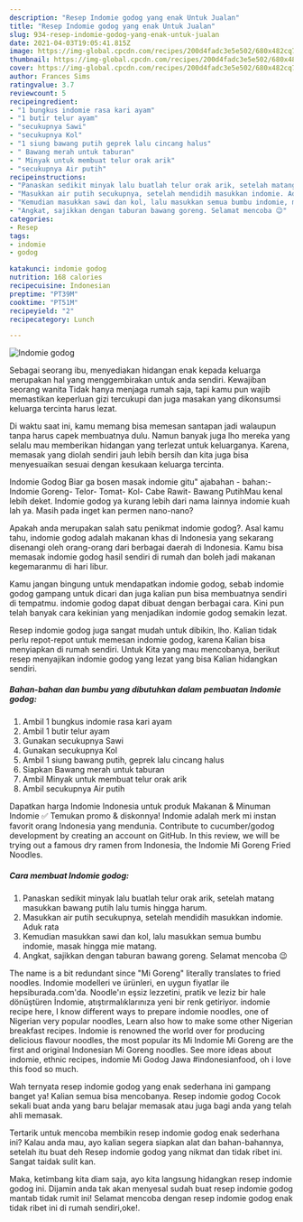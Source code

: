 ```yaml
---
description: "Resep Indomie godog yang enak Untuk Jualan"
title: "Resep Indomie godog yang enak Untuk Jualan"
slug: 934-resep-indomie-godog-yang-enak-untuk-jualan
date: 2021-04-03T19:05:41.815Z
image: https://img-global.cpcdn.com/recipes/200d4fadc3e5e502/680x482cq70/indomie-godog-foto-resep-utama.jpg
thumbnail: https://img-global.cpcdn.com/recipes/200d4fadc3e5e502/680x482cq70/indomie-godog-foto-resep-utama.jpg
cover: https://img-global.cpcdn.com/recipes/200d4fadc3e5e502/680x482cq70/indomie-godog-foto-resep-utama.jpg
author: Frances Sims
ratingvalue: 3.7
reviewcount: 5
recipeingredient:
- "1 bungkus indomie rasa kari ayam"
- "1 butir telur ayam"
- "secukupnya Sawi"
- "secukupnya Kol"
- "1 siung bawang putih geprek lalu cincang halus"
- " Bawang merah untuk taburan"
- " Minyak untuk membuat telur orak arik"
- "secukupnya Air putih"
recipeinstructions:
- "Panaskan sedikit minyak lalu buatlah telur orak arik, setelah matang masukkan bawang putih lalu tumis hingga harum."
- "Masukkan air putih secukupnya, setelah mendidih masukkan indomie. Aduk rata"
- "Kemudian masukkan sawi dan kol, lalu masukkan semua bumbu indomie, masak hingga mie matang."
- "Angkat, sajikkan dengan taburan bawang goreng. Selamat mencoba 😉"
categories:
- Resep
tags:
- indomie
- godog

katakunci: indomie godog 
nutrition: 168 calories
recipecuisine: Indonesian
preptime: "PT39M"
cooktime: "PT51M"
recipeyield: "2"
recipecategory: Lunch

---
```



![Indomie godog](https://img-global.cpcdn.com/recipes/200d4fadc3e5e502/680x482cq70/indomie-godog-foto-resep-utama.jpg)

Sebagai seorang ibu, menyediakan hidangan enak kepada keluarga merupakan hal yang menggembirakan untuk anda sendiri. Kewajiban seorang  wanita Tidak hanya menjaga rumah saja, tapi kamu pun wajib memastikan keperluan gizi tercukupi dan juga masakan yang dikonsumsi keluarga tercinta harus lezat.

Di waktu  saat ini, kamu memang bisa memesan santapan jadi walaupun tanpa harus capek membuatnya dulu. Namun banyak juga lho mereka yang selalu mau memberikan hidangan yang terlezat untuk keluarganya. Karena, memasak yang diolah sendiri jauh lebih bersih dan kita juga bisa menyesuaikan sesuai dengan kesukaan keluarga tercinta. 

Indomie Godog Biar ga bosen masak indomie gitu&#34; ajabahan - bahan:- Indomie Goreng- Telor- Tomat- Kol- Cabe Rawit- Bawang PutihMau kenal lebih deket. Indomie godog ya kurang lebih dari nama lainnya indomie kuah lah ya. Masih pada inget kan permen nano-nano?

Apakah anda merupakan salah satu penikmat indomie godog?. Asal kamu tahu, indomie godog adalah makanan khas di Indonesia yang sekarang disenangi oleh orang-orang dari berbagai daerah di Indonesia. Kamu bisa memasak indomie godog hasil sendiri di rumah dan boleh jadi makanan kegemaranmu di hari libur.

Kamu jangan bingung untuk mendapatkan indomie godog, sebab indomie godog gampang untuk dicari dan juga kalian pun bisa membuatnya sendiri di tempatmu. indomie godog dapat dibuat dengan berbagai cara. Kini pun telah banyak cara kekinian yang menjadikan indomie godog semakin lezat.

Resep indomie godog juga sangat mudah untuk dibikin, lho. Kalian tidak perlu repot-repot untuk memesan indomie godog, karena Kalian bisa menyiapkan di rumah sendiri. Untuk Kita yang mau mencobanya, berikut resep menyajikan indomie godog yang lezat yang bisa Kalian hidangkan sendiri.

<!--inarticleads1-->

##### Bahan-bahan dan bumbu yang dibutuhkan dalam pembuatan Indomie godog:

1. Ambil 1 bungkus indomie rasa kari ayam
1. Ambil 1 butir telur ayam
1. Gunakan secukupnya Sawi
1. Gunakan secukupnya Kol
1. Ambil 1 siung bawang putih, geprek lalu cincang halus
1. Siapkan  Bawang merah untuk taburan
1. Ambil  Minyak untuk membuat telur orak arik
1. Ambil secukupnya Air putih


Dapatkan harga Indomie Indonesia untuk produk Makanan &amp; Minuman Indomie ✅ Temukan promo &amp; diskonnya! Indomie adalah merk mi instan favorit orang Indonesia yang mendunia. Contribute to cucumber/godog development by creating an account on GitHub. In this review, we will be trying out a famous dry ramen from Indonesia, the Indomie Mi Goreng Fried Noodles. 

<!--inarticleads2-->

##### Cara membuat Indomie godog:

1. Panaskan sedikit minyak lalu buatlah telur orak arik, setelah matang masukkan bawang putih lalu tumis hingga harum.
1. Masukkan air putih secukupnya, setelah mendidih masukkan indomie. Aduk rata
1. Kemudian masukkan sawi dan kol, lalu masukkan semua bumbu indomie, masak hingga mie matang.
1. Angkat, sajikkan dengan taburan bawang goreng. Selamat mencoba 😉


The name is a bit redundant since &#34;Mi Goreng&#34; literally translates to fried noodles. Indomie modelleri ve ürünleri, en uygun fiyatlar ile hepsiburada.com&#39;da. Noodle&#39;ın eşsiz lezzetini, pratik ve leziz bir hale dönüştüren İndomie, atıştırmalıklarınıza yeni bir renk getiriyor. indomie recipe here, I know different ways to prepare indomie noodles, one of Nigerian very popular noodles, Learn also how to make some other Nigerian breakfast recipes. Indomie is renowned the world over for producing delicious flavour noodles, the most popular its Mi Indomie Mi Goreng are the first and original Indonesian Mi Goreng noodles. See more ideas about indomie, ethnic recipes, indomie Mi Godog Jawa #indonesianfood, oh i love this food so much. 

Wah ternyata resep indomie godog yang enak sederhana ini gampang banget ya! Kalian semua bisa mencobanya. Resep indomie godog Cocok sekali buat anda yang baru belajar memasak atau juga bagi anda yang telah ahli memasak.

Tertarik untuk mencoba membikin resep indomie godog enak sederhana ini? Kalau anda mau, ayo kalian segera siapkan alat dan bahan-bahannya, setelah itu buat deh Resep indomie godog yang nikmat dan tidak ribet ini. Sangat taidak sulit kan. 

Maka, ketimbang kita diam saja, ayo kita langsung hidangkan resep indomie godog ini. Dijamin anda tak akan menyesal sudah buat resep indomie godog mantab tidak rumit ini! Selamat mencoba dengan resep indomie godog enak tidak ribet ini di rumah sendiri,oke!.

